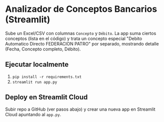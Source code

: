 # Analizador de Conceptos Bancarios (Streamlit)

Sube un Excel/CSV con columnas `Concepto` y `Débito`. 
La app suma ciertos conceptos (lista en el código) y trata un concepto especial "Debito Automatico Directo FEDERACION PATRO" por separado, mostrando detalle (Fecha, Concepto completo, Débito).

## Ejecutar localmente
1. `pip install -r requirements.txt`
2. `streamlit run app.py`

## Deploy en Streamlit Cloud
Subir repo a GitHub (ver pasos abajo) y crear una nueva app en Streamlit Cloud apuntando al `app.py`.

